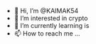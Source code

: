 - 👋 Hi, I’m @KAIMAK54
- 👀 I’m interested in crypto
- 🌱 I’m currently learning is
- 📫 How to reach me ...

<!---
KAIMAK54/KAIMAK54 is a ✨ special ✨ repository because its `README.md` (this file) appears on your GitHub profile.
You can click the Preview link to take a look at your changes.
--->
